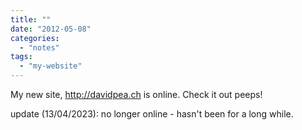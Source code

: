 ```yaml
---
title: ""
date: "2012-05-08"
categories: 
  - "notes"
tags: 
  - "my-website"
---
```


My new site, http://davidpea.ch is online. Check it out peeps!

update (13/04/2023): no longer online - hasn't been for a long while.
